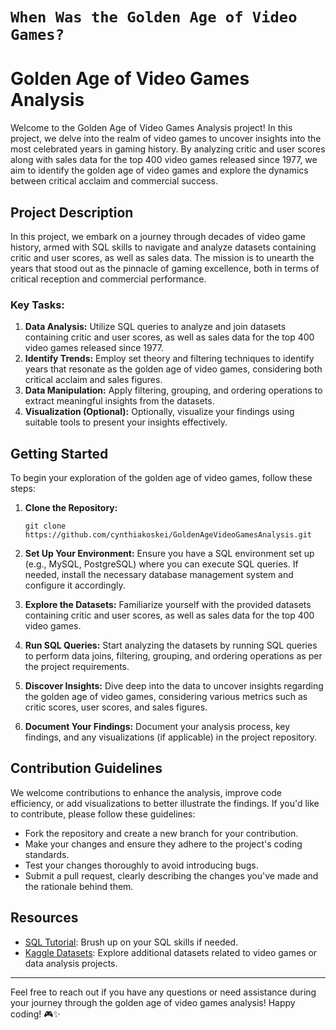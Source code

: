 # `When Was the Golden Age of Video Games?`

# Golden Age of Video Games Analysis

Welcome to the Golden Age of Video Games Analysis project! In this project, we delve into the realm of video games to uncover insights into the most celebrated years in gaming history. By analyzing critic and user scores along with sales data for the top 400 video games released since 1977, we aim to identify the golden age of video games and explore the dynamics between critical acclaim and commercial success.

## Project Description

In this project, we embark on a journey through decades of video game history, armed with SQL skills to navigate and analyze datasets containing critic and user scores, as well as sales data. The mission is to unearth the years that stood out as the pinnacle of gaming excellence, both in terms of critical reception and commercial performance.

### Key Tasks:

1. **Data Analysis:** Utilize SQL queries to analyze and join datasets containing critic and user scores, as well as sales data for the top 400 video games released since 1977.
2. **Identify Trends:** Employ set theory and filtering techniques to identify years that resonate as the golden age of video games, considering both critical acclaim and sales figures.
3. **Data Manipulation:** Apply filtering, grouping, and ordering operations to extract meaningful insights from the datasets.
4. **Visualization (Optional):** Optionally, visualize your findings using suitable tools to present your insights effectively.

## Getting Started

To begin your exploration of the golden age of video games, follow these steps:

1. **Clone the Repository:**
   ```
   git clone https://github.com/cynthiakoskei/GoldenAgeVideoGamesAnalysis.git
   ```

2. **Set Up Your Environment:**
   Ensure you have a SQL environment set up (e.g., MySQL, PostgreSQL) where you can execute SQL queries. If needed, install the necessary database management system and configure it accordingly.

3. **Explore the Datasets:**
   Familiarize yourself with the provided datasets containing critic and user scores, as well as sales data for the top 400 video games.

4. **Run SQL Queries:**
   Start analyzing the datasets by running SQL queries to perform data joins, filtering, grouping, and ordering operations as per the project requirements.

5. **Discover Insights:**
   Dive deep into the data to uncover insights regarding the golden age of video games, considering various metrics such as critic scores, user scores, and sales figures.

6. **Document Your Findings:**
   Document your analysis process, key findings, and any visualizations (if applicable) in the project repository.

## Contribution Guidelines

We welcome contributions to enhance the analysis, improve code efficiency, or add visualizations to better illustrate the findings. If you'd like to contribute, please follow these guidelines:

- Fork the repository and create a new branch for your contribution.
- Make your changes and ensure they adhere to the project's coding standards.
- Test your changes thoroughly to avoid introducing bugs.
- Submit a pull request, clearly describing the changes you've made and the rationale behind them.

## Resources

- [SQL Tutorial](https://www.w3schools.com/sql/default.asp): Brush up on your SQL skills if needed.
- [Kaggle Datasets](https://www.kaggle.com/datasets/holmjason2/videogamedata): Explore additional datasets related to video games or data analysis projects. 

<!-- ## License

This project is licensed under the MIT License. -->

---

Feel free to reach out if you have any questions or need assistance during your journey through the golden age of video games analysis! Happy coding! 🎮✨
